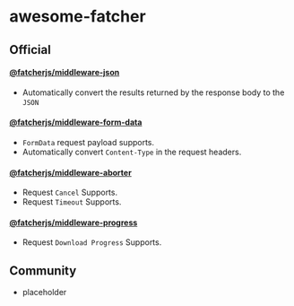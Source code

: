 # awesome-fatcher

## Official

#### [@fatcherjs/middleware-json](https://github.com/fatcherjs/middlewares/tree/master/packages/json) 

- Automatically convert the results returned by the response body to the `JSON`

#### [@fatcherjs/middleware-form-data](https://github.com/fatcherjs/middlewares/tree/master/packages/form-data)

-   `FormData` request payload supports.
-   Automatically convert `Content-Type` in the request headers.

#### [@fatcherjs/middleware-aborter](https://github.com/fatcherjs/middlewares/tree/master/packages/aborter)

-   Request `Cancel` Supports.
-   Request `Timeout` Supports.

#### [@fatcherjs/middleware-progress](https://github.com/fatcherjs/middlewares/tree/master/packages/progress)

-   Request `Download Progress` Supports.

## Community

- placeholder
